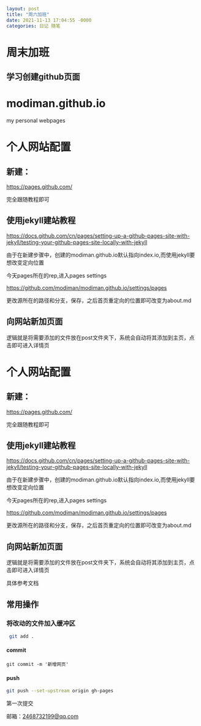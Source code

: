 ```yaml
layout: post
title: "周六加班"
date: 2021-11-13 17:04:55 -0000
categories: 日记 随笔
```

# 周末加班

## 学习创建github页面

# modiman.github.io

my personal webpages

# 个人网站配置

## 新建：

https://pages.github.com/

完全跟随教程即可

## 使用jekyll建站教程

https://docs.github.com/cn/pages/setting-up-a-github-pages-site-with-jekyll/testing-your-github-pages-site-locally-with-jekyll	

由于在新建步骤中，创建的modiman.github.io默认指向index.io,而使用jekyll要想改变定向位置

今天pages所在的rep,进入pages settings

https://github.com/modiman/modiman.github.io/settings/pages

更改源所在的路径和分支，保存，之后首页重定向的位置即可改变为about.md



## 向网站新加页面

逻辑就是将需要添加的文件放在post文件夹下，系统会自动将其添加到主页，点击即可进入详情页

# 个人网站配置

## 新建：

https://pages.github.com/

完全跟随教程即可

## 使用jekyll建站教程

https://docs.github.com/cn/pages/setting-up-a-github-pages-site-with-jekyll/testing-your-github-pages-site-locally-with-jekyll	

由于在新建步骤中，创建的modiman.github.io默认指向index.io,而使用jekyll要想改变定向位置

今天pages所在的rep,进入pages settings

https://github.com/modiman/modiman.github.io/settings/pages

更改源所在的路径和分支，保存，之后首页重定向的位置即可改变为about.md

## 向网站新加页面

逻辑就是将需要添加的文件放在post文件夹下，系统会自动将其添加到主页，点击即可进入详情页

具体参考文档



## 常用操作

### 将改动的文件加入缓冲区

```bash
 git add .
```

#### commit

```bas
git commit -m '新增网页'
```

#### push

```bash
git push --set-upstream origin gh-pages
```

第一次提交

邮箱：2468732199@qq.com

